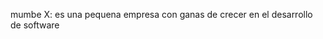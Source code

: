 ﻿mumbe X: es una pequena empresa con ganas de crecer en el desarrollo de software
<!---
mumbex/mumbex is a ✨ special ✨ repository because its `README.md` (this file) appears on your GitHub profile.
You can click the Preview link to take a look at your changes.
--->


